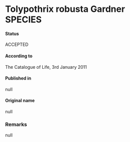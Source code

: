 # Tolypothrix robusta Gardner SPECIES

#### Status
ACCEPTED

#### According to
The Catalogue of Life, 3rd January 2011

#### Published in
null

#### Original name
null

### Remarks
null